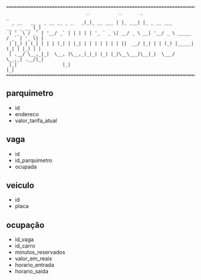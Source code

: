 ﻿```text
======================================================================================
                              _           _       _                               _ 
  _ __   __ _ _ __ __ _ _   _(_)_ __ ___ | |_ ___| |_ _ __ ___         __ _ _ __ (_) 
 | '_ \ / _` | '__/ _` | | | | | '_ ` _ \| __/ _ \ __| '__/ _ \ _____ / _` | '_ \| |
 | |_) | (_| | | | (_| | |_| | | | | | | | ||  __/ |_| | | (_) |_____| (_| | |_) | |
 | .__/ \__,_|_|  \__, |\__,_|_|_| |_| |_|\__\___|\__|_|  \___/       \__,_| .__/|_|
 |_|                 |_|                                                   |_|      
======================================================================================
```

## parquimetro
* id
* endereco
* valor_tarifa_atual

## vaga
* id
* id_parquimetro
* ocupada

## veiculo
* id
* placa

## ocupação
* id_vaga
* id_carro
* minutos_reservados
* valor_em_reais
* horario_entrada
* horario_saida